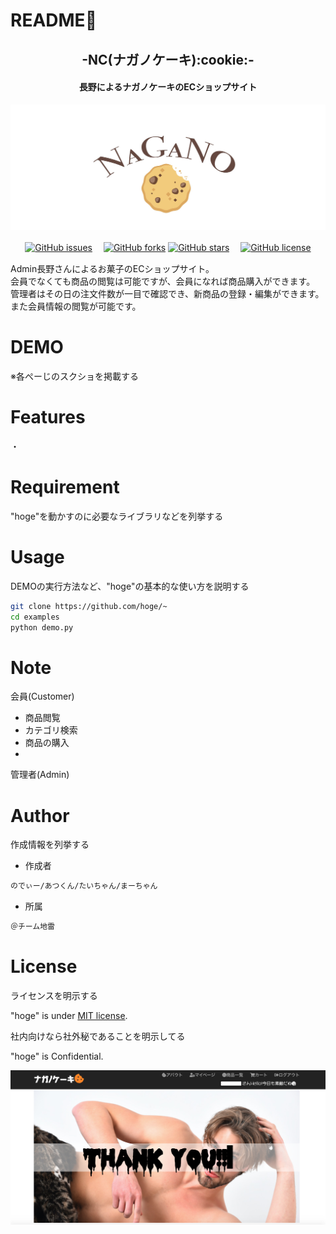 # README:see_no_evil:

<h2 align="center">-NC(ナガノケーキ):cookie:-</h2>
<h4 align="center">長野によるナガノケーキのECショップサイト</h4> 

![cock](https://github.com/Team-jirai/NC/blob/master/nagano1.jpg)

<p align="center">
<a href="https://github.com/Team-jirai/NC/issues"><img alt="GitHub issues" src="https://img.shields.io/github/issues/Team-jirai/NC"></a>　<!-- GitHub issues -->
<a href="https://github.com/Team-jirai/NC/network"><img alt="GitHub forks" src="https://img.shields.io/github/forks/Team-jirai/NC"></a> <!-- GitHub forks -->
<a href="https://github.com/Team-jirai/NC/stargazers"><img alt="GitHub stars" src="https://img.shields.io/github/stars/Team-jirai/NC"></a>　<!-- GitHub stars -->
<a href="https://github.com/Team-jirai/NC"><img alt="GitHub license" src="https://img.shields.io/github/license/Team-jirai/NC"></a>　<!-- GitHub license --></p>
 
Admin長野さんによるお菓子のECショップサイト。<br>
会員でなくても商品の閲覧は可能ですが、会員になれば商品購入ができます。<br>
管理者はその日の注文件数が一目で確認でき、新商品の登録・編集ができます。また会員情報の閲覧が可能です。

 
# DEMO
 
※各ぺーじのスクショを掲載する
 
# Features
 
・
 
# Requirement
 
"hoge"を動かすのに必要なライブラリなどを列挙する

 
# Usage
 
DEMOの実行方法など、"hoge"の基本的な使い方を説明する
 
```bash
git clone https://github.com/hoge/~
cd examples
python demo.py
```
 
# Note
 
会員(Customer)
* 商品閲覧
* カテゴリ検索
* 商品の購入
* 



管理者(Admin)
 
# Author
 
作成情報を列挙する
 
* 作成者
```bash
のでぃー/あつくん/たいちゃん/まーちゃん

```
* 所属
```bash
＠チーム地雷

```
 
# License
ライセンスを明示する
 
"hoge" is under [MIT license](https://en.wikipedia.org/wiki/MIT_License).
 
社内向けなら社外秘であることを明示してる
 
"hoge" is Confidential.

![cock](https://github.com/Team-jirai/NC/blob/master/cockk.png)
